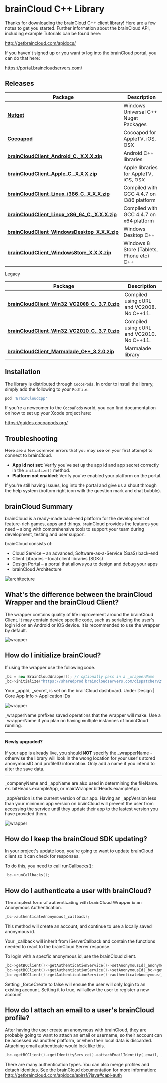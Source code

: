 # brainCloud C++ Library

Thanks for downloading the brainCloud C++ client library! Here are a few notes to get you started. Further information about the brainCloud API, including example Tutorials can be found here:

http://getbraincloud.com/apidocs/

If you haven't signed up or you want to log into the brainCloud portal, you can do that here:

https://portal.braincloudservers.com/

## Releases

Package | Description
 ---- | ----
[**Nutget**](https://www.nuget.org/packages/brainCloudCppSdk) | Windows Universal C++ Nuget Packages
[**Cocoapod**](https://cocoapods.org/pods/BrainCloudCpp) | 	Cocoapod for AppleTV, iOS, OSX
[**brainCloudClient_Android_C._X.X.X.zip**](https://github.com/getbraincloud/braincloud-cpp/releases) | Android C++ libraries
[**brainCloudClient_Apple_C._X.X.X.zip**](https://github.com/getbraincloud/braincloud-cpp/releases) | Apple libraries for AppleTV, iOS, OSX
[**brainCloudClient_Linux_i386_C._X.X.X.zip**](https://github.com/getbraincloud/braincloud-cpp/releases) | Compiled with GCC 4.4.7 on i386 platform 
[**brainCloudClient_Linux_x86_64_C._X.X.X.zip**](https://github.com/getbraincloud/braincloud-cpp/releases) | Compiled with GCC 4.4.7 on x64 platform
[**brainCloudClient_WindowsDesktop_X.X.X.zip**](https://github.com/getbraincloud/braincloud-cpp/releases) | Windows Desktop C++
[**brainCloudClient_WindowsStore_X.X.X.zip**](https://github.com/getbraincloud/braincloud-cpp/releases) | Windows 8 Store (Tablets, Phone etc) C++

Legacy

Package | Description
 ---- | ----
 [**brainCloudClient_Win32_VC2008_C._3.7.0.zip**](https://github.com/getbraincloud/braincloud-cpp/releases/download/3.7.0/brainCloudClient_Win32_VC2008_C._3.7.0.zip) | Compiled using cURL and VC2008. No C++11.
[**brainCloudClient_Win32_VC2010_C._3.7.0.zip**](https://github.com/getbraincloud/braincloud-cpp/releases/download/3.7.0/brainCloudClient_Win32_VC2010_C._3.7.0.zip) | Compiled using cURL and VC2010. No C++11.
[**brainCloudClient_Marmalade_C++_3.2.0.zip**](http://d28b58vufdqdih.cloudfront.net/brainCloudClientLibs/brainCloudClient_Marmalade_C%2B%2B_3.2.0.zip) | 	Marmalade library

## Installation

The library is distributed through `CocoaPods`. In order to install the library, simply add the following to your `Podfile`.

```ruby
pod 'BrainCloudCpp'
```

If you're a newcomer to the `CocoaPods` world, you can find documentation on how to set up your Xcode project here:

https://guides.cocoapods.org/

## Troubleshooting

Here are a few common errors that you may see on your first attempt to connect to brainCloud.

- **App id not set**: Verify you've set up the app id and app secret correctly in the `initialize()` method.
- **Platform not enabled**: Verify you've enabled your platform on the portal.

If you're still having issues, log into the portal and give us a shout through the help system (bottom right icon with the question mark and chat bubble).

## brainCloud Summary

brainCloud is a ready-made back-end platform for the development of feature-rich games, apps and things. brainCloud provides the features you need – along with comprehensive tools to support your team during development, testing and user support.

brainCloud consists of:
- Cloud Service – an advanced, Software-as-a-Service (SaaS) back-end
- Client Libraries – local client libraries (SDKs)
- Design Portal – a portal that allows you to design and debug your apps
- brainCloud Architecture

![architecture](/Screenshots/bc-architecture.png?raw=true)

## What's the difference between the brainCloud Wrapper and the brainCloud Client?
The wrapper contains quality of life improvement around the brainCloud Client. It may contain device specific code, such as serializing the user's login id on an Android or iOS device.
It is recommended to use the wrapper by default.

![wrapper](/Screenshots/bc-wrapper.png?raw=true)

## How do I initialize brainCloud?
If using the wrapper use the following code.
```c++
_bc = new BrainCloudWrapper(); // optionally pass in a _wrapperName
_bc->initialize("https://sharedprod.braincloudservers.com/dispatcherv2", _appId, _secret, _appVersion, _companyName, _appName);
```
Your _appId, _secret, is set on the brainCloud dashboard. Under Design | Core App Info > Application IDs

![wrapper](/Screenshots/bc-ids.png?raw=true)

_wrapperName prefixes saved operations that the wrapper will make. Use a _wrapperName if you plan on having multiple instances of brainCloud running.


----------------

#### Newly upgraded?
If your app is already live, you should **NOT** specify the _wrapperName - otherwise the library will look in the wrong location for your user's stored anonymousID and profileID information. Only add a name if you intend to alter the save data.

---------------

_companyName and _appName are also used in determining the fileName. ex. bitHeads.exampleApp, or mainWrapper.bitHeads.exampleApp

_appVersion is the current version of our app. Having an _appVersion less than your minimum app version on brainCloud will prevent the user from accessing the service until they update their app to the lastest version you have provided them.

![wrapper](/Screenshots/bc-minVersions.png?raw=true)

## How do I keep the brainCloud SDK updating?
In your project's update loop, you're going to want to update brainCloud client so it can check for responses.

To do this, you need to call runCallbacks();

```cpp
_bc->runCallbacks();
```

## How do I authenticate a user with brainCloud?
The simplest form of authenticating with brainCloud Wrapper is an Anonymous Authentication.
```cpp
_bc->authenticateAnonymous(_callback);
```
This method will create an account, and continue to use a locally saved anonymous id.

Your _callback will inherit from IServerCallback and contain the functions needed to react to the brainCloud Server response.



To login with a specfic anonymous id, use the brainCloud client.
```cpp
_bc->getBCClient()->getAuthenticationService()->setAnonymousId(_anonymousId); // re-use an Anon id
_bc->getBCClient()->getAuthenticationService()->setAnonymousId(_bc->getBCClient()->getAuthenticationService()->generateAnonymousId().c_str()); // or use brainCloud to generate one
_bc->getBCClient()->getAuthenticationService()->authenticateAnonymous(_forceCreate, _callback);
```
Setting _forceCreate to false will ensure the user will only login to an existing account. Setting it to true, will allow the user to register a new account

## How do I attach an email to a user's brainCloud profile?
After having the user create an anonymous with brainCloud, they are probably going to want to attach an email or username, so their account can be accessed via another platform, or when their local data is discarded.
Attaching email authenticate would look like this.
```cpp
_bc->getBCClient()->getIdentityService()->attachEmailIdentity(_email, _password, _callback);
```
There are many authentication types. You can also merge profiles and detach idenities. See the brainCloud documentation for more information:
http://getbraincloud.com/apidocs/apiref/?java#capi-auth
